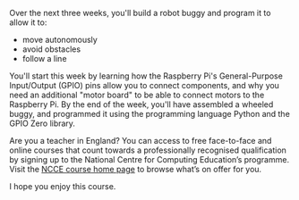 Over the next three weeks, you'll build a robot buggy and program it to allow it to:

+ move autonomously
+ avoid obstacles
+ follow a line

You'll start this week by learning how the Raspberry Pi's General-Purpose Input/Output (GPIO) pins allow you to connect components, and why you need an additional "motor board" to be able to connect motors to the Raspberry Pi. By the end of the week, you'll have assembled a wheeled buggy, and programmed it using the programming language Python and the GPIO Zero library.

Are you a teacher in England? You can access to free face-to-face and online courses that count towards a professionally recognised qualification by signing up to the National Centre for Computing Education’s programme. Visit the [NCCE course home page](https://teachcomputing.org/courses) to browse what’s on offer for you.


I hope you enjoy this course.
